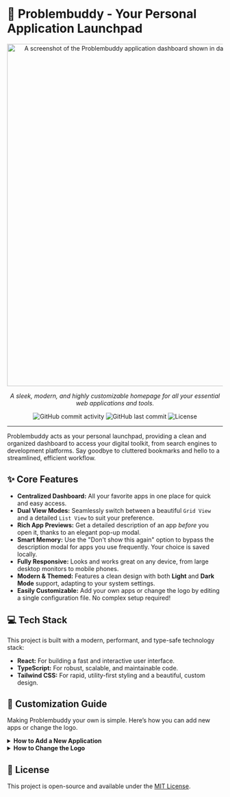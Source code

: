 # 🚀 Problembuddy - Your Personal Application Launchpad

<p align="center">
  <img src="https://i.ibb.co/3k8gZzK/problembuddy-screenshot.png" alt="A screenshot of the Problembuddy application dashboard shown in dark mode, with a grid of application cards." width="800"/>
</p>

<p align="center">
  <em>A sleek, modern, and highly customizable homepage for all your essential web applications and tools.</em>
</p>

<p align="center">
  <img alt="GitHub commit activity" src="https://img.shields.io/github/commit-activity/t/google/generative-ai-docs?style=for-the-badge&color=4f46e5">
  <img alt="GitHub last commit" src="https://img.shields.io/github/last-commit/google/generative-ai-docs?style=for-the-badge&color=10b981">
  <img alt="License" src="https://img.shields.io/badge/license-MIT-blue.svg?style=for-the-badge">
</p>

---

Problembuddy acts as your personal launchpad, providing a clean and organized dashboard to access your digital toolkit, from search engines to development platforms. Say goodbye to cluttered bookmarks and hello to a streamlined, efficient workflow.

## ✨ Core Features

-   **Centralized Dashboard:** All your favorite apps in one place for quick and easy access.
-   **Dual View Modes:** Seamlessly switch between a beautiful `Grid View` and a detailed `List View` to suit your preference.
-   **Rich App Previews:** Get a detailed description of an app *before* you open it, thanks to an elegant pop-up modal.
-   **Smart Memory:** Use the "Don't show this again" option to bypass the description modal for apps you use frequently. Your choice is saved locally.
-   **Fully Responsive:** Looks and works great on any device, from large desktop monitors to mobile phones.
-   **Modern & Themed:** Features a clean design with both **Light** and **Dark Mode** support, adapting to your system settings.
-   **Easily Customizable:** Add your own apps or change the logo by editing a single configuration file. No complex setup required!

## 💻 Tech Stack

This project is built with a modern, performant, and type-safe technology stack:

-   **React:** For building a fast and interactive user interface.
-   **TypeScript:** For robust, scalable, and maintainable code.
-   **Tailwind CSS:** For rapid, utility-first styling and a beautiful, custom design.

## 🔧 Customization Guide

Making Problembuddy your own is simple. Here’s how you can add new apps or change the logo.

<details>
  <summary><strong>How to Add a New Application</strong></summary>

  <br>

  Adding a new web application requires editing only one file.

  1.  **Locate the Configuration File**: All application definitions are stored in the `src/constants.ts` file.
  2.  **Add Your App Object**: Add a new object to the `APPS` array. Each object must follow the `AppDefinition` structure, with these recommendations for content:

      ```typescript
      // src/constants.ts
      {
        id: string;              // A unique identifier (e.g., 'my-new-app').
        title: string;           // The app name. Keep it concise (e.g., "Google Search").
        description: string;     // A short summary. Ideal length: 5-10 words (e.g., "The world's most popular search engine.").
        longDescription: string; // A detailed description for modals/expanded views. Ideal length: 2-4 sentences.
        iconUrl: string;         // URL for the app icon. Recommended: A square image (e.g., 128x128px) with a transparent background.
        href: string;            // The destination URL. Can be an absolute URL or a relative path.
      }
      ```

  3.  **Example (External Link)**: To add a link to DEV Community, you would add this to the `APPS` array:

      ```typescript
      // in src/constants.ts
      {
        id: 'dev-community',
        title: 'DEV Community',
        description: 'Where programmers share ideas.',
        longDescription: 'A constructive and inclusive social network for software developers. With you every step of your journey.',
        iconUrl: 'https://i.ibb.co/7jZ0x0L/dev-icon.png',
        href: 'https://dev.to'
      }
      ```
    > **💡 Pro Tip:** For icons, use square images with a transparent background. You can upload them to a free image hosting service like [ImgBB](https://imgbb.com/) to get a direct link.
    
  4. **Example (Relative Path)**: You can also link to pages within your own site by using a relative path for the `href` property. This is useful for linking to other tools or pages hosted on the same domain. To add a link to an internal "About Us" page located at `/about.html`:

      ```typescript
      // in src/constants.ts
      {
        id: 'about-us',
        title: 'About Us',
        description: 'Learn more about our mission.',
        longDescription: 'Discover the story behind Problembuddy and the team dedicated to building helpful tools for everyone.',
        iconUrl: '/icons/about-us-icon.svg', // An icon stored locally in your public folder
        href: '/about.html' // A relative path to an internal page
      }
      ```

</details>

<details>
  <summary><strong>How to Change the Logo</strong></summary>

  <br>

  The main logo in the header is located in the `src/components/Header.tsx` file.

  1.  **Open the Header Component**: Navigate to `src/components/Header.tsx`.
  2.  **Replace the SVG**: Find the `<svg>` element. You can replace it with your own SVG code or an `<img>` tag.
      -   **Logo Size:** The logo is displayed at 32x32 pixels (`h-8 w-8` in Tailwind CSS). For best results, use a **square logo** (1:1 aspect ratio) with a transparent background. An image size of at least **64x64 pixels** is recommended to ensure it looks sharp.
  3.  **Example using an `<img>` tag**:

      ```jsx
      // src/components/Header.tsx
      <div className="flex items-center space-x-3">
          {/* Replace the SVG with an <img> tag */}
          <img src="/your-logo.png" alt="Problembuddy Logo" className="h-8 w-8" />
          <span className="text-2xl font-bold ...">Problembuddy</span>
      </div>
      ```

</details>

## 📜 License

This project is open-source and available under the [MIT License](LICENSE).

